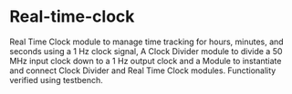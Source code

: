 # Real-time-clock

Real Time Clock module to manage time tracking for hours, minutes, and seconds using a 1 Hz
clock signal, A Clock Divider module to divide a 50 MHz input clock down to a 1 Hz output
clock and a Module to instantiate and connect Clock Divider and Real Time Clock modules.
Functionality verified using testbench.
